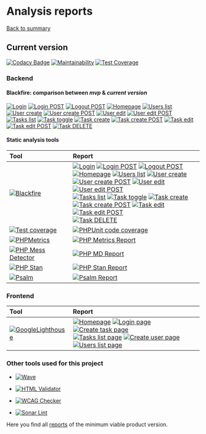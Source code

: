 # Analysis reports

[Back to summary](../index.md)

## Current version
[![Codacy Badge](https://app.codacy.com/project/badge/Grade/91d9b378cacd4e52b715c0bdb220b7da)](https://www.codacy.com/gh/bigboss-oualid/project_8/dashboard?utm_source=github.com&amp;utm_medium=referral&amp;utm_content=bigboss-oualid/project_8&amp;utm_campaign=Badge_Grade)
[![Maintainability](https://api.codeclimate.com/v1/badges/d85d8f92084ad5a6188c/maintainability)](https://codeclimate.com/github/bigboss-oualid/project_8/maintainability)
[![Test Coverage](https://api.codeclimate.com/v1/badges/d85d8f92084ad5a6188c/test_coverage)](https://codeclimate.com/github/bigboss-oualid/project_8/test_coverage)

### Backend

#### Blackfire: comparison between _mvp_ & _current version_
[![Login](https://img.shields.io/badge/Login-580A12)](https://blackfire.io/profiles/compare/341fab37-c426-43d7-9b4b-5b90cfe60ce4...15cd04b0-a76d-4db7-b19f-bb831d6e8218/graph) [![Login POST](https://img.shields.io/badge/Login_POST-580A12)](https://blackfire.io/profiles/compare/9099bb83-fca3-4a60-b674-01859ca1f413...9c3a91a6-7e69-42fb-a47b-582d2f3d1260/graph) [![Logout POST](https://img.shields.io/badge/Logout_POST-580A12)](https://blackfire.io/profiles/compare/c5bc9a2d-5799-4f79-a78b-628be9d2d744...82f7cf60-d091-4796-b392-805f75dfc3e6/graph) [![Homepage](https://img.shields.io/badge/Homepage-580A12)](https://blackfire.io/profiles/compare/4aa1803f-8dc4-4c2d-8e79-e7ff52e773c0...f77a1745-82fb-4f58-bab0-0e3d963e9590/graph) [![Users list](https://img.shields.io/badge/Users_list-580A12)](https://blackfire.io/profiles/compare/1bcf0b55-6927-4ea2-ae22-52142c825ef1...4f65a4e5-6dbd-497b-b442-c45185c6d0f9/graph) [![User create](https://img.shields.io/badge/User_create-580A12)](https://blackfire.io/profiles/compare/783f80ab-2b63-4e5f-be56-1f00b152a9d4...2c4618b3-bc70-4458-8011-a157e0dd198e/graph) [![User create POST](https://img.shields.io/badge/User_create_POST-580A12)](https://blackfire.io/profiles/compare/956cb6a8-1692-4653-82e6-5f12acdb8a2a...ddde2f91-e52d-4bb2-aefb-5372998b3f55/graph) [![User edit](https://img.shields.io/badge/User_edit-580A12)](https://blackfire.io/profiles/compare/4e29b5b5-184e-421d-aa32-543a4814207a...89a02904-eb66-4946-8fda-6045c69e2eaa/graph) [![User edit POST](https://img.shields.io/badge/User_edit_POST-580A12)](https://blackfire.io/profiles/compare/58f0de90-2db4-4722-af7f-27a402774fa1...7be16d42-e08d-458c-aa1e-624454b8fc7a/graph) [![Tasks list](https://img.shields.io/badge/Tasks_list-580A12)](https://blackfire.io/profiles/compare/eb402bd1-a278-4b80-94ce-bc15caf992ca...c2ccb6f1-1f47-47e5-9f80-97eb8c4e34c4/graph) [![Task toggle](https://img.shields.io/badge/Task_toggle-580A12)](https://blackfire.io/profiles/compare/f67f088f-18f1-469d-a0dd-a657e6975436...e208904b-e698-468d-9f98-b1a538b9282c/graph) [![Task create](https://img.shields.io/badge/Task_create-580A12)](https://blackfire.io/profiles/compare/20bd3a72-2da3-48cd-8c44-76f99f181cd7...8207283c-dff8-4a8f-92c2-5ede93077634/graph) [![Task create POST](https://img.shields.io/badge/Task_create_POST-580A12)](https://blackfire.io/profiles/compare/737635be-321d-4d76-b4d8-cdfe62e92e0c...3603e6b9-8b07-41fa-aefc-3a65f07a34a0/graph) [![Task edit](https://img.shields.io/badge/Task_edit-580A12)](https://blackfire.io/profiles/compare/dca45667-4757-4653-a9b1-7d012d7226a0...4cc7b558-50f5-42de-bffe-83ff6b28304e/graph) [![Task edit POST](https://img.shields.io/badge/Task_edit_POST-580A12)](https://blackfire.io/profiles/compare/6341bd9b-8b01-4b1a-b4f7-232d4ad42388...eee57d02-e7c0-478e-9499-505be4843dee/graph) [![Task DELETE](https://img.shields.io/badge/Task_DELETE-580A12)](https://blackfire.io/profiles/compare/e5160100-8611-4d22-8ba5-4b1151230eb2...69461775-6f0f-46f4-b40e-88c57d63919f/graph)

#### Static analysis tools

Tool     | Report |
:------- | :----- |
[![Blackfire](https://img.shields.io/badge/Blackfire-v1.24.1-E03C31)](https://blackfire.io) | [![Login](https://img.shields.io/badge/Login-45D298)](https://blackfire.io/profiles/15cd04b0-a76d-4db7-b19f-bb831d6e8218/graph) [![Login POST](https://img.shields.io/badge/Login_POST-45D298)](https://blackfire.io/profiles/9c3a91a6-7e69-42fb-a47b-582d2f3d1260/graph) [![Logout POST](https://img.shields.io/badge/Logout_POST-45D298)](https://blackfire.io/profiles/82f7cf60-d091-4796-b392-805f75dfc3e6/graph)<br /> [![Homepage](https://img.shields.io/badge/Homepage-45D298)](https://blackfire.io/profiles/f77a1745-82fb-4f58-bab0-0e3d963e9590/graph) [![Users list](https://img.shields.io/badge/Users_list-45D298)](https://blackfire.io/profiles/4f65a4e5-6dbd-497b-b442-c45185c6d0f9/graph) [![User create](https://img.shields.io/badge/User_create-45D298)](https://blackfire.io/profiles/8207283c-dff8-4a8f-92c2-5ede93077634/graph)<br /> [![User create POST](https://img.shields.io/badge/User_create_POST-45D298)](https://blackfire.io/profiles/ddde2f91-e52d-4bb2-aefb-5372998b3f55/graph) [![User edit](https://img.shields.io/badge/User_edit-45D298)](https://blackfire.io/profiles/89a02904-eb66-4946-8fda-6045c69e2eaa/graph) [![User edit POST](https://img.shields.io/badge/User_edit_POST-45D298)](https://blackfire.io/profiles/7be16d42-e08d-458c-aa1e-624454b8fc7a/graph)<br />[![Tasks list](https://img.shields.io/badge/Tasks_list-45D298)](https://blackfire.io/profiles/c2ccb6f1-1f47-47e5-9f80-97eb8c4e34c4/graph) [![Task toggle](https://img.shields.io/badge/Task_toggle-45D298)](https://blackfire.io/profiles/e208904b-e698-468d-9f98-b1a538b9282c/graph) [![Task create](https://img.shields.io/badge/Task_create-45D298)](https://blackfire.io/profiles/8207283c-dff8-4a8f-92c2-5ede93077634/graph)<br />[![Task create POST](https://img.shields.io/badge/Task_create_POST-45D298)](https://blackfire.io/profiles/3603e6b9-8b07-41fa-aefc-3a65f07a34a0/graph) [![Task edit](https://img.shields.io/badge/Task_edit-45D298)](https://blackfire.io/profiles/4cc7b558-50f5-42de-bffe-83ff6b28304e/graph) [![Task edit POST](https://img.shields.io/badge/Task_edit_POST-45D298)](https://blackfire.io/profiles/eee57d02-e7c0-478e-9499-505be4843dee/graph)<br /> [![Task DELETE](https://img.shields.io/badge/Task_DELETE-45D298)](https://blackfire.io/profiles/69461775-6f0f-46f4-b40e-88c57d63919f/graph)
[![Test coverage](https://img.shields.io/badge/doc-PHPUnit_coverage-336084)](https://phpunit.readthedocs.io/en/9.0/code-coverage-analysis.html) | [![PHPUnit code coverage](https://img.shields.io/badge/-Report-336084)](https://analysis.it-bigboss.de/lts/backend/code-coverage/index.html "show PHPUnit Code coverage")
[![PHPMetrics](https://img.shields.io/badge/doc-PHP_Metrics_V2.7.4-green)](https://www.phpmetrics.org/ "show doc") | [![PHP Metrics Report](https://img.shields.io/badge/-Report-green)](https://analysis.it-bigboss.de/lts/backend/metrics/phpmetrics-report-v2/index.html "show PHPMetrics report")
[![PHP Mess Detector](https://img.shields.io/badge/doc-PHP_MD_v2.9.1-204A87)](https://phpmd.org/ "show doc") | [![PHP MD Report ](https://img.shields.io/badge/Report-204A87)](https://analysis.it-bigboss.de/lts/backend/messdetector/phpmd-report.html "show report")
[![PHP Stan](https://img.shields.io/badge/doc-PHP_Stan_v0.11.16-476BA0)](https://phpstan.org/user-guide/getting-started "show doc") | [![PHP Stan Report](https://img.shields.io/badge/Report-476BA0)](https://analysis.it-bigboss.de/lts/backend/stan/phpstan.html "show report")
[![Psalm](https://img.shields.io/badge/doc-Psalm_v4.1-943B3A)](https://psalm.dev/docs/ "show doc") | [![Psalm Report](https://img.shields.io/badge/Report-943B3A)](https://analysis.it-bigboss.de/lts/backend/psalm/psalm-report.html "show report")


### Frontend

Tool     | Report |
:------- | :----- |
[![GoogleLighthouse](https://img.shields.io/badge/doc-Google_Lighthouse_v100.0.0.2-F4512A)](https://developers.google.com/web/tools/lighthouse "show doc") | [![Homepage](https://img.shields.io/badge/Homepage-ffffff)](https://analysis.it-bigboss.de/mvp/frontend/google-lh/homepage.html "show report") [![Login page](https://img.shields.io/badge/Login-ffffff)](https://analysis.it-bigboss.de/mvp/frontend/google-lh/login-page.html "show report") [![Create task page](https://img.shields.io/badge/Create_task-ffffff)](https://analysis.it-bigboss.de/mvp/frontend/google-lh/create-task-page.html "show report")<br /> [![Tasks list page](https://img.shields.io/badge/Tasks_list-ffffff)](https://analysis.it-bigboss.de/mvp/frontend/google-lh/tasks-list-page.html "show report") [![Create user page](https://img.shields.io/badge/Create_user-ffffff)](https://analysis.it-bigboss.de/mvp/frontend/google-lh/create-user-page.html "show report") [![Users list page](https://img.shields.io/badge/Users_list-ffffff)](https://analysis.it-bigboss.de/mvp/frontend/google-lh/users-list-page.html "show report")

### Other tools used for this project
 * [![Wave](https://img.shields.io/badge/Wave-v3.1.2-4877B5)](https://wave.webaim.org/ "doc")
 * [![HTML Validator](https://img.shields.io/badge/HTMLValidator-v0.9.8.9-43BF4A)](http://users.skynet.be/mgueury/mozilla/ "doc") 
 * [![WCAG Checker](https://img.shields.io/badge/WCAG-v0.96.0-222222)](https://ainspector.github.io/ "doc")

 * [![Sonar Lint](https://img.shields.io/badge/Sonar_Lint-v0.11.16-C51F28)](https://www.sonarlint.org/ "doc")

Here you find all [reports](mvp_reports.html "MVP Reports") of the minimum viable product version.
